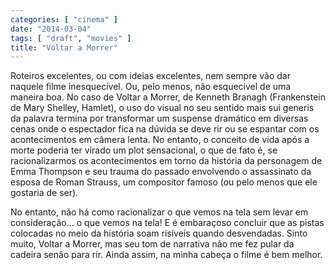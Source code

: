 ```yaml
---
categories: [ "cinema" ]
date: "2014-03-04"
tags: [ "draft", "movies" ]
title: "Voltar a Morrer"
---
```

Roteiros excelentes, ou com ideias excelentes, nem sempre vão dar naquele
filme inesquecível. Ou, pelo menos, não esquecível de uma maneira
boa. No caso de Voltar a Morrer, de Kenneth Branagh (Frankenstein de
Mary Shelley, Hamlet), o uso do visual no seu sentido mais sui generis
da palavra termina por transformar um suspense dramático em diversas
cenas onde o espectador fica na dúvida se deve rir ou se espantar com
os acontecimentos em câmera lenta. No entanto, o conceito de vida após
a morte poderia ter virado um plot sensacional, o que de fato é, se
racionalizarmos os acontecimentos em torno da história da personagem
de Emma Thompson e seu trauma do passado envolvendo o assassinato da
esposa de Roman Strauss, um compositor famoso (ou pelo menos que ele
gostaria de ser).

No entanto, não há como racionalizar o que vemos na tela sem levar
em consideração... o que vemos na tela! E é embaraçoso concluir
que as pistas colocadas no meio da história soam risíveis quando
desvendadas. Sinto muito, Voltar a Morrer, mas seu tom de narrativa não
me fez pular da cadeira senão para rir. Ainda assim, na minha cabeça
o filme é bem melhor.
